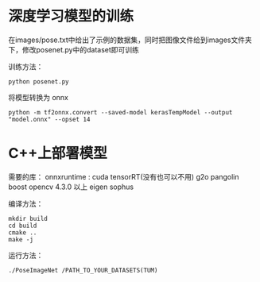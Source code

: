 # 深度学习模型的训练
在images/pose.txt中给出了示例的数据集，同时把图像文件给到images文件夹下，修改posenet.py中的dataset即可训练

训练方法：
```shell
python posenet.py
```

将模型转换为 onnx
```shell
python -m tf2onnx.convert --saved-model kerasTempModel --output "model.onnx" --opset 14
```
# C++上部署模型
需要的库：
onnxruntime : cuda tensorRT(没有也可以不用)
g2o
pangolin
boost
opencv 4.3.0 以上
eigen
sophus

编译方法：
```shell
mkdir build
cd build
cmake ..
make -j
```
运行方法：
```shell
./PoseImageNet /PATH_TO_YOUR_DATASETS(TUM)
```
